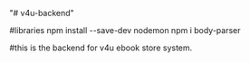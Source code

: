 "# v4u-backend"

#libraries
npm install --save-dev nodemon
npm i body-parser

#this is the backend for v4u ebook store system.

